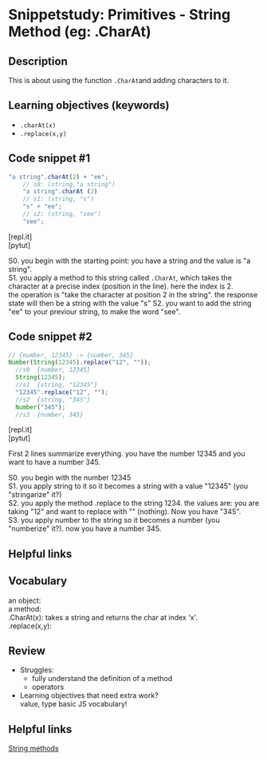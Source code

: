 # Snippetstudy: Primitives - String Method (eg: .CharAt)

## Description
This is about using the function `.CharAt`and adding characters to it.

<!---
personal note: use ctrl+f and lookup "continued" to find where you haven't finish.
-->

## Learning objectives (keywords)
* `.charAt(x)`
* `.replace(x,y)`

## Code snippet #1
```js
"a string".charAt(2) + "ee";
    // s0: (string,"a string")
    "a string".charAt (2)        
    // s1: (string, "s")
    "s" + "ee";
    // s2: (string, "see")
    "see";   
```
[repl.it]   
[pytut]   
   
S0. you begin with the starting point: you have a string and the value is "a string".  
S1. you apply a method to this string called ``.CharAt``, which takes the character at a precise index (position in the line). here the index is 2.   
    the operation is "take the character at position 2 in the string". the response state will then be a string with the value "s"
S2. you want to add the string "ee" to your previour string, to make the word "see".   
   
## Code snippet #2
```js
// {number, 12345} -> {number, 345}
Number(String(12345).replace("12", ""));
  //s0  {number, 12345}
  String(12345);
  //s1  {string, "12345"}
  "12345".replace("12", "");
  //s2  {string, "345"}
  Number("345");
  //s3  {number, 345}
```
[repl.it]   
[pytut]   
   
First 2 lines summarize everything. you have the number 12345 and you want to have a number 345. 
   
 S0. you begin with the number 12345   
 S1. you apply string to it so it becomes a string with a value "12345" (you "stringarize" it?)   
 S2. you apply the method .replace to the string 1234. the values are: you are taking "12" and want to replace with "" (nothing). Now you have "345".   
 S3. you apply number to the string so it becomes a number (you "numberize" it?). now you have a number 345.

## Helpful links


## Vocabulary

an object:   
a method:   
.CharAt(x): takes a string and returns the char at index 'x'.   
.replace(x,y):

## Review
* Struggles: 
  * fully understand the definition of a method
  * operators
* Learning objectives that need extra work?   
  value, type
  basic JS vocabulary!
  
## Helpful links
[String methods](https://www.w3schools.com/js/js_string_methods.asp)
